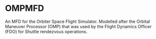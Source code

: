 # OMPMFD

An MFD for the Orbiter Space Flight Simulator. Modelled after the Orbital Maneuver Processor (OMP) that was used by the Flight Dynamics Officer (FDO) for Shuttle rendezvous operations.
